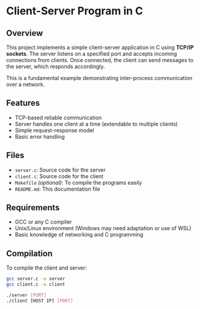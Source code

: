 # Client-Server Program in C

## Overview

This project implements a simple client-server application in C using **TCP/IP sockets**. The server listens on a specified port and accepts incoming connections from clients. Once connected, the client can send messages to the server, which responds accordingly.

This is a fundamental example demonstrating inter-process communication over a network.

## Features

- TCP-based reliable communication
- Server handles one client at a time (extendable to multiple clients)
- Simple request-response model
- Basic error handling

## Files

- `server.c`: Source code for the server
- `client.c`: Source code for the client
- `Makefile` *(optional)*: To compile the programs easily
- `README.md`: This documentation file

## Requirements

- GCC or any C compiler
- Unix/Linux environment (Windows may need adaptation or use of WSL)
- Basic knowledge of networking and C programming

## Compilation

To compile the client and server:

```bash
gcc server.c -o server
gcc client.c -o client

./server [PORT]
./client [HOST IP] [PORT]
